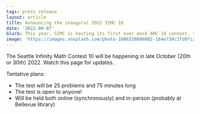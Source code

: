 ```yaml
---
tags: press_release
layout: article
title: Announcing the inaugural 2022 SIMC 10
date: '2022-09-07'
blurb: This year, SIMC is hosting its first ever mock AMC 10 contest, the SIMC 10. Click for more details.
image: 'https://images.unsplash.com/photo-1606326608802-164e734c2fd9?ixlib=rb-1.2.1&ixid=MnwxMjA3fDB8MHxwaG90by1wYWdlfHx8fGVufDB8fHx8&auto=format&fit=crop&w=1170&q=80'
---
```


The Seattle Infinity Math Contest 10 will be happening in late October (20th or 30th) 2022. Watch this page for updates.

Tentative plans:
- The test will be 25 problems and 75 minutes long
- The test is open to anyone!
- Will be held both online (synchronously) and in-person (probably at Bellevue library)
